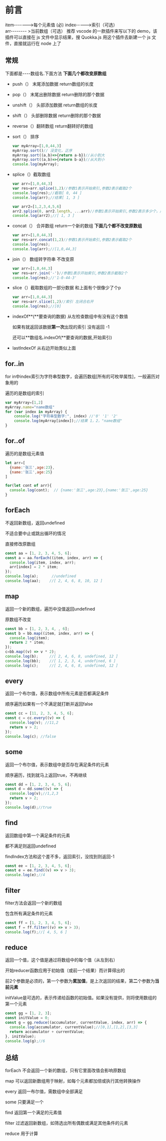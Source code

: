 # 前言

item------->每个元素值 (必)
index----->索引（可选）  
arr-------- >当前数组（可选）
推荐 vscode 的一款插件来写以下的 demo，该插件可以直接在 js 文件中显示结果，搜 Quokka.js
用这个插件去新建一个 js 文件，直接就运行在 node 上了



## 常规

下面都是----数组名.下面方法  **下面几个都改变原数组** 

+ push（） 末尾添加数据       return数组的长度

+ pop（） 末尾出删除数据     return删除的那个数据

+ unshift（） 头部添加数据   return数组的长度

+ shift（） 头部删除数据        return删除的那个数据

+ reverse（）翻转数组          return翻转好的数组

+ sort（） 排序 

  ```js
  var myArray=[1,0,44,3]
  myArray.sort()// 没变化，正序
  myArray.sort((a,b)=>{return a-b})//从小到大
  myArray.sort((a,b)=>{return b-a})//从大到小
  console.log(myArray);
  
  ```

+ splice（）截取数组

  ```js
  var arr=[1,0,44,3]
  var res=arr.splice(1,2)//参数1表示开始索引,参数2表示截取2个
  console.log(res);//截取[ 0, 44 ] 
  console.log(arr);//结果[ 1, 3 ]
  
  var arr2=[1,2,3,4,5,6]
  arr2.splice(0, arr2.length, ...arr)//参数1表示开始索引,参数2表示多少个，后续可以无数个要插入的数据，这里用解构上面数组插入
  console.log(arr2);//[ 1, 3 ]
  ```

+ concat（） 合并数组    return一个新的数组   **下面几个都不改变原数组** 

  ```js
  var arr=[1,0,44,3]
  var res=arr.concat(1,2)//参数1表示开始索引,参数2表示截取2个
  console.log(res);
  console.log(arr);//[1,0,44,3]
  ```

+ join（） 数组转字符串  不改变原

  ```js
  var arr=[1,0,44,3]
  var res=arr.join('-')//参数1表示开始索引,参数2表示截取2个
  console.log(res);//'1-0-44-3'
  ```

+ slice（）截取数组的一部分数据  和上面有个很像少了个p

  ```js
  var arr=[1,0,44,3]
  var res=arr.slice(1,2)//索引 左闭合右开
  console.log(res);//[0]
  ```

+ indexOf**(**要查询的数据)  从左检查数组中有没有这个数值    

  如果有就返回该数据**第一次**出现的索引   没有返回 -1  

  还可以**数组名.indexOf(**要查询的数据,开始索引)

+ lastIndexOf   从右边开始类似上面

## for..in

for in中index索引为字符串型数字，会遍历数组[所有的可枚举属性]，一般遍历对象用的

遍历的是数组的索引

```js
var myArray=[1,2]
myArray.name="name数组"
for (var index in myArray) {
    console.log("字符串型数字:", index) //'0' '1' '2'
    console.log(myArray[index]);//结果 1，2，"name数组"
}
```

## for..of

遍历的是数组元素值

```js
let arr=[ 
  {name:'张三',age:23},
  {name:'张三',age:25}
]

for(let cont of arr){
  console.log(cont);  // {name:'张三',age:23},{name:'张三',age:25}
}
```

## forEach

不返回新数组，返回undefined

不适合要中止或跳出循环的情况

直接修改原数组

```js
const aa = [1, 2, 3, 4, 5, 6];
const a = aa.forEach((item, index, arr) => {
  console.log(item, index, arr);
  arr[index] = 2 * item;
});
console.log(a);      //undefined
console.log(aa);    //[ 2, 4, 6, 8, 10, 12 ]
```

## map

返回一个新的数组，遍历中没值返回undefined

原数组不改变

```js
const bb = [1, 2, 3, 4, , 6];
const b = bb.map((item, index, arr) => {
  console.log(item);
  return 2 * item;
});
c=bb.map((v) => v * 2);
console.log(b);		//[ 2, 4, 6, 8, undefined, 12 ]
console.log(bb);	//[ 1, 2, 3, 4, undefined, 6 ]
console.log(c);		//[ 2, 4, 6, 8, undefined, 12 ]
```

## every

返回一个布尔值，表示数组中所有元素是否都满足条件

顺序遍历如果有一个不满足就打断并返回false

```js
const cc = [11, 2, 3, 4, 5, 6];
const c = cc.every((v) => {
  console.log(v); //11,2
  return v > 2;
});
console.log(c); //false
```

## some

返回一个布尔值，表示数组中是否存在满足条件的元素

顺序遍历，找到就马上返回true，不再继续

```js
const dd = [1, 2, 3, 4, 5, 6];
const d = dd.some((v) => {
  console.log(v);//1,2,3
  return v > 2;
});
console.log(d);//true
```

## find

返回数组中第一个满足条件的元素

都不满足则返回undefined

findIndex方法和这个差不多，返回索引，没找到则返回-1

```js
const ee = [1, 2, 3, 4, 5, 6];
const e = ee.find((v) => v > 3);
console.log(e);//4
```

## filter

filter方法会返回一个新的数组

包含所有满足条件的元素

```js
const ff = [1, 2, 3, 4, 5, 6];
const f = ff.filter((v) => v > 3);
console.log(f);//[ 4, 5, 6 ]
```

## reduce

返回一个值，这个值是通过将数组中的每个值（从左到右）

开始reducer函数应用于初始值（或前一个结果）而计算得出的

前2个参数是必须的，第一个参数为**累加值**，是上次返回的结果，第**二**个参数为**当前元素**

initValue是可选的，表示传递给函数的初始值。如果没有提供，则将使用数组的第一个元素

```js
const gg = [1, 2, 3];
const initValue = 0;
const g = gg.reduce((accumulator, currentValue, index, arr) => {
  console.log(accumulator, currentValue);//[0,1],[1,2],[3,3]
  return accumulator + currentValue;
}, initValue);
console.log(g);//6
```

## 总结

forEach 不会返回一个新的数组，只有它里面改值会影响原数组

map 可以返回新数组用于映射，如每个元素都加倍或执行其他转换操作

every 返回一布尔值，需数组中全部满足

some 只要满足一个

find 返回第一个满足的元素值

filter    过滤返回新数组，如筛选出所有偶数或满足其他条件的元素

reduce     用于计算
